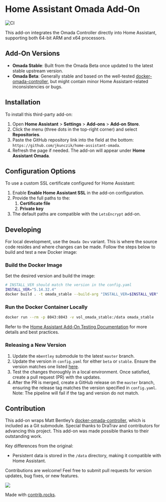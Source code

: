 # Home Assistant Omada Add-On

![CI](https://github.com/jkunczik/home-assistant-omada/workflows/Build%20and%20Push%20Multi-Platform%20Docker%20Image/badge.svg)

This add-on integrates the Omada Controller directly into Home Assistant, supporting both 64-bit ARM and x64 processors.

## Add-On Versions

- **Omada Stable**: Built from the Omada Beta once updated to the latest stable upstream version.
- **Omada Beta**: Generally stable and based on the well-tested
  [docker-omada-controller](https://github.com/mbentley/docker-omada-controller),
but might contain minor Home Assistant-related inconsistencies or bugs.

## Installation

To install this third-party add-on:

1. Open **Home Assistant** > **Settings** > **Add-ons** > **Add-on Store**.
2. Click the menu (three dots in the top-right corner) and select **Repositories**.
3. Paste the GitHub repository link into the field at the bottom:  
   `https://github.com/jkunczik/home-assistant-omada`.
4. Refresh the page if needed. The add-on will appear under **Home Assistant Omada**.

## Configuration Options

To use a custom SSL certificate configured for Home Assistant:

1. Enable **Enable Home Assistant SSL** in the add-on configuration.
2. Provide the full paths to the:
   1. **Certificate file**
   2. **Private key**
3. The default paths are compatible with the `LetsEncrypt` add-on.

## Developing

For local development, use the `Omada Dev` variant.
This is where the source code resides and where changes can be made.
Follow the steps below to build and test a new Docker image:

### Build the Docker Image

Set the desired version and build the image:

```bash
# INSTALL_VER should match the version in the config.yaml
INSTALL_VER="5.14.32.4"
docker build . -t omada_stable --build-arg "INSTALL_VER=$INSTALL_VER"
```

### Run the Docker Container Locally

```bash
docker run --rm -p 8043:8043 -v vol_omada_stable:/data omada_stable
```

Refer to the
[Home Assistant Add-On Testing Documentation](https://developers.home-assistant.io/docs/add-ons/testing)
for more details and best practices.

### Releasing a New Version

1. Update the `mbentley` submodule to the latest `master` branch.
2. Update the version in `config.yaml` for either `beta` or `stable`.
   Ensure the version matches one listed
   [here](https://github.com/mbentley/docker-omada-controller-url/blob/master/omada_ver_to_url.sh).
3. Test the changes thoroughly in a local environment.
   Once satisfied, create a pull request (PR) with the updates.
4. After the PR is merged, create a GitHub release on the `master` branch,
   ensuring the release tag matches the version specified in `config.yaml`.  
   Note: The pipeline will fail if the tag and version do not match.

## Contribution

This add-on wraps Matt Bentley’s
[docker-omada-controller](https://github.com/mbentley/docker-omada-controller),
which is included as a Git submodule.
Special thanks to DraTrav and contributors for advancing this project.
This add-on was made possible thanks to their outstanding work.

Key differences from the original:

- Persistent data is stored in the `/data` directory, making it compatible with Home Assistant.

Contributions are welcome! Feel free to submit pull requests for version updates, bug fixes, or new features.

<a href="https://github.com/jkunczik/home-assistant-omada/graphs/contributors">
  <img src="https://contrib.rocks/image?repo=jkunczik/home-assistant-omada" />
</a>

Made with [contrib.rocks](https://contrib.rocks).
